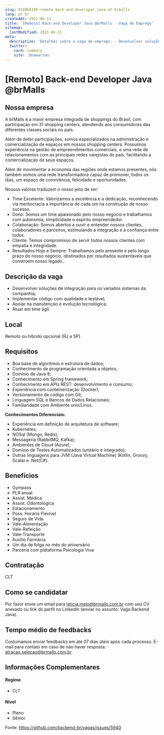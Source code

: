 ```yaml
---
slug: 918860180-remoto-back-end-developer-java-at-brmalls
lang: pt-br
createdAt: 2021-06-11
title: '[Remoto] Back-end Developer Java @brMalls - Vaga de Emprego'
sitemap:
  lastModified: 2021-06-11
meta:
  description: 'Detalhes sobre a vaga de emprego: - Desenvolver soluções de integração para os variados sistemas da companhia; - Implementar código com qualidade e testável; - Apoiar na manutenção e evolução tecnológica; - Atuar em time ágil.'
  twitter:
    card: summary
    site: '@nawarian'
---
```


# [Remoto] Back-end Developer Java @brMalls

<!--
==================================================
Caso a vaga for remoto durante a pandemia informar no texto "Remoto durante o covid"
==================================================
-->
<!-- 
==================================================
POR FAVOR, SÓ POSTE SE A VAGA FOR PARA BACK-END!

Não faça distinção de gênero no título da vaga.

Use: "Back-End Developer" ao invés de 
"Desenvolvedor Back-End" \o/

Exemplo: `[São Paulo] Back-End Developer @ NOME DA EMPRESA`
==================================================
-->
<!--
==================================================
Caso a vaga for remoto durante a pandemia deixar a linha abaixo
==================================================
-->


## Nossa empresa

A brMalls é a maior empresa integrada de shoppings do Brasil, com participação em 31 shopping centers, atendendo aos consumidores das diferentes classes sociais no país.

Além de deter participações, somos especializados na administração e comercialização de espaços em nossos shopping centers. Possuímos experiência na gestão de empreendimentos comerciais, e uma rede de relacionamentos com as principais redes varejistas do país, facilitando a comercialização de seus espaços.

Além de movimentar a economia das regiões onde estamos presentes, nós também somos uma rede transformadora capaz de promover, todos os dias, um espaço de convivência, felicidade e oportunidades.

Nossos valores traduzem o nosso jeito de ser:

- Time Excelente: Valorizamos a excelência e a dedicação, reconhecendo via meritocracia a importância de cada um na construção de nosso sucesso.
- Dono: Somos um time apaixonado pelo nosso negócio e trabalhamos com autonomia, simplicidade e espírito empreendedor.
- Colaboração: Somos abertos a ouvir e entender nossos clientes, colaboradores e parceiros, estimulando a integração e a confiança entre todos.
- Cliente: Temos compromisso de servir todos nossos clientes com empatia e integridade.
- Resultados Hoje e Sempre: Trabalhamos pelo presente e pelo longo prazo do nosso negócio, obstinados por resultados sustentáveis que constroem nosso legado..

## Descrição da vaga

- Desenvolver soluções de integração para os variados sistemas da companhia;
- Implementar código com qualidade e testável;
- Apoiar na manutenção e evolução tecnológica;
- Atuar em time ágil.

## Local

Remoto ou híbrido opcional (RJ e SP)

## Requisitos

- Boa base de algoritmos e estrutura de dados;
- Conhecimento de programação orientada a objetos;
- Domínio de Java 8;
- Conhecimento em Spring framework;
- Conhecimento em APIs REST: desenvolvimento e consumo;
- Experiência com conteinerização (Docker);
- Versionamento de código com Git;
- Linguagem SQL e Bancos de Dados Relacionais;
- Familiaridade com Ambiente unix/Linux.

**Conhecimentos Diferenciais:**

- Experiência em definição de arquitetura de software;
- Kubernetes;
- NOSql (Mongo, Redis);
- Messageria (RabbitMQ, Kafka);
- Ambientes de Cloud (Azure);
- Domínio de Testes Automatizados (unitário e integrado);
- Outras linguagens para JVM (Java Virtual Machine) (Kotlin, Groovy, Scala) e .Net(C#).

## Benefícios

- Gympass
- PLR anual
- Assist. Médica
- Assist. Odontológica
- Estacionamento
- Poss. Horário Flexível
- Seguro de Vida
- Vale-Alimentação
- Vale-Refeição
- Vale-Transporte
- Auxílio Farmácia
- Um dia de folga no mês do aniversário
- Parceria com plataforma Psicologia Viva

## Contratação

CLT

## Como se candidatar

Por favor envie um email para leticia.melo@brmalls.com.br com seu CV anexado ou link do perfil no LinkedIn (enviar no assunto: Vaga Backend Java).

## Tempo médio de feedbacks

Costumamos enviar feedbacks em até 07 dias úteis após cada processo.
E-mail para contato em caso de não haver resposta: atracao.selecao@brmalls.com.br.

## Informações Complementares
<!-- retire os labels que não fazem sentido à vaga -->

#### Regime
- CLT

#### Nível
- Pleno
- Sênior

Fonte: https://github.com/backend-br/vagas/issues/5940